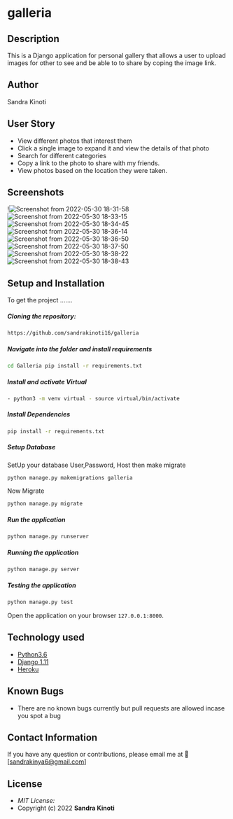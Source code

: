 # galleria
## Description
This is a Django application for personal gallery that allows a user to upload images for other to see and be able to to share by coping the image link.
## Author  
  Sandra Kinoti

## User Story  
  
* View different photos that interest them  
* Click a single image to expand it and view the details of that photo  
* Search for different categories   
* Copy a link to the photo to share with my friends.  
* View photos based on the location they were taken.  
  
## Screenshots
!![Screenshot from 2022-05-30 18-31-58](https://user-images.githubusercontent.com/99794154/171048870-129c186b-1efc-45dc-9526-90d7aeb1acc8.png)
![Screenshot from 2022-05-30 18-33-15](https://user-images.githubusercontent.com/99794154/171048891-52bab272-69ce-4dd1-8769-ca975e993d5b.png)
![Screenshot from 2022-05-30 18-34-45](https://user-images.githubusercontent.com/99794154/171048968-077dd2b6-752c-4459-9c43-45e4317e8fd8.png)
![Screenshot from 2022-05-30 18-36-14](https://user-images.githubusercontent.com/99794154/171049184-89fc7cb3-665a-42db-98c7-d1c2fe9b9dae.png)
![Screenshot from 2022-05-30 18-36-50](https://user-images.githubusercontent.com/99794154/171049204-de18c899-0b02-4b1e-9f01-dd94c7d991e2.png)
![Screenshot from 2022-05-30 18-37-50](https://user-images.githubusercontent.com/99794154/171049225-b228d6ec-652e-4798-9f30-288506af5f0e.png)
![Screenshot from 2022-05-30 18-38-22](https://user-images.githubusercontent.com/99794154/171049241-39f38aec-b3bc-42dc-9222-856edac2ef16.png)
![Screenshot from 2022-05-30 18-38-43](https://user-images.githubusercontent.com/99794154/171049263-068b60b6-de35-4d2b-98d9-07d4b831ca2f.png)


  
## Setup and Installation  
To get the project .......  
  
##### Cloning the repository:  
 ```bash 
 https://github.com/sandrakinoti16/galleria 
```
##### Navigate into the folder and install requirements  
 ```bash 
cd Galleria pip install -r requirements.txt 
```
##### Install and activate Virtual  
 ```bash 
- python3 -m venv virtual - source virtual/bin/activate  
```  
##### Install Dependencies  
 ```bash 
 pip install -r requirements.txt 
```  
 ##### Setup Database  
  SetUp your database User,Password, Host then make migrate  
 ```bash 
python manage.py makemigrations galleria 
 ``` 
 Now Migrate  
 ```bash 
 python manage.py migrate 
```
##### Run the application  
 ```bash 
 python manage.py runserver 
``` 
##### Running the application  
 ```bash 
 python manage.py server 
```
##### Testing the application  
 ```bash 
 python manage.py test 
```
Open the application on your browser `127.0.0.1:8000`.  
  
  
## Technology used  
  * [Python3.6](https://www.python.org/)  
* [Django 1.11](https://docs.djangoproject.com/en/2.2/)  
* [Heroku](https://heroku.com)  
  
  
## Known Bugs  
* There are no known bugs currently but pull requests are allowed incase you spot a bug  
  
## Contact Information   
If you have any question or contributions, please email me at 📧 [sandrakinya6@gmail.com]  
  
## License 

* *MIT License:*
* Copyright (c) 2022 **Sandra Kinoti**
